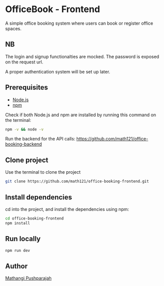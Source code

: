 # OfficeBook - Frontend

A simple office booking system where users can book or register office spaces.

## NB

The login and signup functionalties are mocked. The password is exposed on the request url.

A proper authentication system will be set up later.

## Prerequisites

- [Node.js](https://nodejs.org/en/download/package-manager)
- [npm](https://docs.npmjs.com/downloading-and-installing-node-js-and-npm)

Check if both Node.js and npm are installed by running this command on the terminal:

```bash
npm -v && node -v
```

Run the backend for the API calls: https://github.com/math121/office-booking-backend

## Clone project

Use the terminal to clone the project

```bash
git clone https://github.com/math121/office-booking-frontend.git
```

## Install dependencies

cd into the project, and install the dependencies using npm:

```bash
cd office-booking-frontend
npm install
```

## Run locally

```bash
npm run dev
```

## Author

[Mathangi Pushparajah](https://github.com/math121)
